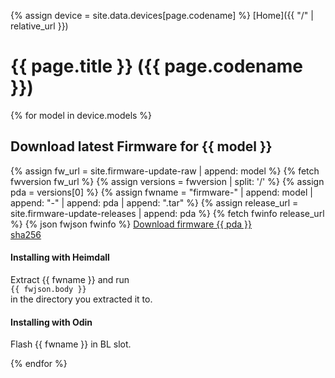 {% assign device = site.data.devices[page.codename] %}
[Home]({{ "/" | relative_url }})

# {{ page.title }} ({{ page.codename }})

{% for model in device.models %}
<h2>Download latest Firmware for {{ model }}</h2>
{% assign fw_url = site.firmware-update-raw | append: model %}
{% fetch fwversion fw_url %}
{% assign versions = fwversion | split: '/' %}
{% assign pda = versions[0] %}
{% assign fwname = "firmware-" | append: model | append: "-" | append: pda | append: ".tar" %}
{% assign release_url = site.firmware-update-releases | append: pda %}
{% fetch fwinfo release_url %}
{% json fwjson fwinfo %}
<a href="{{ site.firmware-update-download }}/{{ pda }}/{{ fwname }}">Download firmware {{ pda }}</a>
<br>
<a href="{{ site.firmware-update-download }}/{{ pda }}/{{ fwname }}.sha256">sha256</a>
<br>
<h4>Installing with Heimdall</h4>
<p>
Extract {{ fwname }} and run<br>
<code>{{ fwjson.body }}</code><br>
in the directory you extracted it to.
</p>
<h4>Installing with Odin</h4>
<p>
Flash {{ fwname }} in BL slot.
</p>

{% endfor %}
